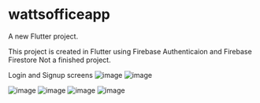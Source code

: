 # wattsofficeapp

A new Flutter project.

This project is created in Flutter using Firebase Authenticaion and Firebase Firestore
Not a finished project.

Login and Signup screens
![image](https://user-images.githubusercontent.com/70882611/228630880-7e376a74-c5af-4d23-b3b3-e7a6e4d4ad31.png) ![image](https://user-images.githubusercontent.com/70882611/228631085-2e560bdb-d065-4df2-b6e1-0e93897de9dd.png)



![image](https://user-images.githubusercontent.com/70882611/228630501-041318e3-e226-41df-871b-4f702cedab4c.png)
![image](https://user-images.githubusercontent.com/70882611/228630587-205ecf95-a022-45ab-aace-ce77089ae3dc.png)
![image](https://user-images.githubusercontent.com/70882611/228630649-7efb2982-26a5-46a2-af21-69126850cf3d.png)
![image](https://user-images.githubusercontent.com/70882611/228630670-cadce8b5-0fdb-46f5-8a9a-356595726d3d.png)
